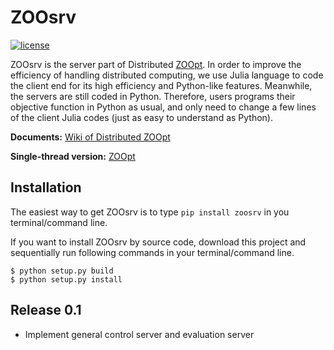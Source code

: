 # ZOOsrv

[![license](https://img.shields.io/github/license/mashape/apistatus.svg?maxAge=2592000)](https://github.com/eyounx/ZOOjl/blob/master/LICENSE)

ZOOsrv is the server part of Distributed [ZOOpt](https://github.com/eyounx/ZOOpt). In order to improve the efficiency of handling distributed computing, we use Julia language to code the client end for its high efficiency and Python-like features. Meanwhile, the servers are still coded in Python. Therefore, users programs their objective function in Python as usual, and only need to change a few lines of the client Julia codes (just as easy to understand as Python). 

**Documents:** [Wiki of Distributed ZOOpt](https://github.com/eyounx/ZOOpt/wiki/Tutorial-of-Distributed-ZOOpt)

**Single-thread version:** [ZOOpt](https://github.com/eyounx/ZOOpt)

## Installation

The easiest way to get ZOOsrv is to type `pip install zoosrv` in you terminal/command line.

If you want to install ZOOsrv by source code, download this project and sequentially run following commands in your terminal/command line.

```
$ python setup.py build
$ python setup.py install
```

## Release 0.1

- Implement general control server and evaluation server